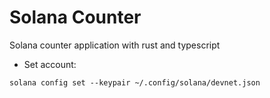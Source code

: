 # Solana Counter

Solana counter application with rust and typescript

- Set account:

```shell
solana config set --keypair ~/.config/solana/devnet.json
```
